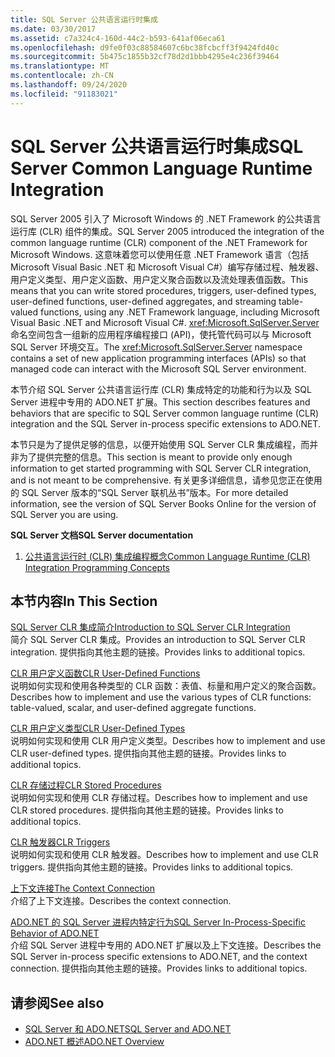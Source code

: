 ```yaml
---
title: SQL Server 公共语言运行时集成
ms.date: 03/30/2017
ms.assetid: c7a324c4-160d-44c2-b593-641af06eca61
ms.openlocfilehash: d9fe0f03c88584607c6bc38fcbcff3f9424fd40c
ms.sourcegitcommit: 5b475c1855b32cf78d2d1bbb4295e4c236f39464
ms.translationtype: MT
ms.contentlocale: zh-CN
ms.lasthandoff: 09/24/2020
ms.locfileid: "91183021"
---
```

# <a name="sql-server-common-language-runtime-integration"></a><span data-ttu-id="3d6b4-102">SQL Server 公共语言运行时集成</span><span class="sxs-lookup"><span data-stu-id="3d6b4-102">SQL Server Common Language Runtime Integration</span></span>

<span data-ttu-id="3d6b4-103">SQL Server 2005 引入了 Microsoft Windows 的 .NET Framework 的公共语言运行库 (CLR) 组件的集成。</span><span class="sxs-lookup"><span data-stu-id="3d6b4-103">SQL Server 2005 introduced the integration of the common language runtime (CLR) component of the .NET Framework for Microsoft Windows.</span></span> <span data-ttu-id="3d6b4-104">这意味着您可以使用任意 .NET Framework 语言（包括 Microsoft Visual Basic .NET 和 Microsoft Visual C#）编写存储过程、触发器、用户定义类型、用户定义函数、用户定义聚合函数以及流处理表值函数。</span><span class="sxs-lookup"><span data-stu-id="3d6b4-104">This means that you can write stored procedures, triggers, user-defined types, user-defined functions, user-defined aggregates, and streaming table-valued functions, using any .NET Framework language, including Microsoft Visual Basic .NET and Microsoft Visual C#.</span></span> <span data-ttu-id="3d6b4-105"><xref:Microsoft.SqlServer.Server> 命名空间包含一组新的应用程序编程接口 (API)，使托管代码可以与 Microsoft SQL Server 环境交互。</span><span class="sxs-lookup"><span data-stu-id="3d6b4-105">The <xref:Microsoft.SqlServer.Server> namespace contains a set of new application programming interfaces (APIs) so that managed code can interact with the Microsoft SQL Server environment.</span></span>  
  
 <span data-ttu-id="3d6b4-106">本节介绍 SQL Server 公共语言运行库 (CLR) 集成特定的功能和行为以及 SQL Server 进程中专用的 ADO.NET 扩展。</span><span class="sxs-lookup"><span data-stu-id="3d6b4-106">This section describes features and behaviors that are specific to SQL Server common language runtime (CLR) integration and the SQL Server in-process specific extensions to ADO.NET.</span></span>  
  
 <span data-ttu-id="3d6b4-107">本节只是为了提供足够的信息，以便开始使用 SQL Server CLR 集成编程，而并非为了提供完整的信息。</span><span class="sxs-lookup"><span data-stu-id="3d6b4-107">This section is meant to provide only enough information to get started programming with SQL Server CLR integration, and is not meant to be comprehensive.</span></span> <span data-ttu-id="3d6b4-108">有关更多详细信息，请参见您正在使用的 SQL Server 版本的“SQL Server 联机丛书”版本。</span><span class="sxs-lookup"><span data-stu-id="3d6b4-108">For more detailed information, see the version of SQL Server Books Online for the version of SQL Server you are using.</span></span>  
  
 <span data-ttu-id="3d6b4-109">**SQL Server 文档**</span><span class="sxs-lookup"><span data-stu-id="3d6b4-109">**SQL Server documentation**</span></span>  
  
1. [<span data-ttu-id="3d6b4-110">公共语言运行时 (CLR) 集成编程概念</span><span class="sxs-lookup"><span data-stu-id="3d6b4-110">Common Language Runtime (CLR) Integration Programming Concepts</span></span>](/sql/relational-databases/clr-integration/common-language-runtime-clr-integration-programming-concepts)  
  
## <a name="in-this-section"></a><span data-ttu-id="3d6b4-111">本节内容</span><span class="sxs-lookup"><span data-stu-id="3d6b4-111">In This Section</span></span>  

 [<span data-ttu-id="3d6b4-112">SQL Server CLR 集成简介</span><span class="sxs-lookup"><span data-stu-id="3d6b4-112">Introduction to SQL Server CLR Integration</span></span>](introduction-to-sql-server-clr-integration.md)  
 <span data-ttu-id="3d6b4-113">简介 SQL Server CLR 集成。</span><span class="sxs-lookup"><span data-stu-id="3d6b4-113">Provides an introduction to SQL Server CLR integration.</span></span> <span data-ttu-id="3d6b4-114">提供指向其他主题的链接。</span><span class="sxs-lookup"><span data-stu-id="3d6b4-114">Provides links to additional topics.</span></span>  
  
 [<span data-ttu-id="3d6b4-115">CLR 用户定义函数</span><span class="sxs-lookup"><span data-stu-id="3d6b4-115">CLR User-Defined Functions</span></span>](clr-user-defined-functions.md)  
 <span data-ttu-id="3d6b4-116">说明如何实现和使用各种类型的 CLR 函数：表值、标量和用户定义的聚合函数。</span><span class="sxs-lookup"><span data-stu-id="3d6b4-116">Describes how to implement and use the various types of CLR functions: table-valued, scalar, and user-defined aggregate functions.</span></span>  
  
 [<span data-ttu-id="3d6b4-117">CLR 用户定义类型</span><span class="sxs-lookup"><span data-stu-id="3d6b4-117">CLR User-Defined Types</span></span>](clr-user-defined-types.md)  
 <span data-ttu-id="3d6b4-118">说明如何实现和使用 CLR 用户定义类型。</span><span class="sxs-lookup"><span data-stu-id="3d6b4-118">Describes how to implement and use CLR user-defined types.</span></span> <span data-ttu-id="3d6b4-119">提供指向其他主题的链接。</span><span class="sxs-lookup"><span data-stu-id="3d6b4-119">Provides links to additional topics.</span></span>  
  
 [<span data-ttu-id="3d6b4-120">CLR 存储过程</span><span class="sxs-lookup"><span data-stu-id="3d6b4-120">CLR Stored Procedures</span></span>](clr-stored-procedures.md)  
 <span data-ttu-id="3d6b4-121">说明如何实现和使用 CLR 存储过程。</span><span class="sxs-lookup"><span data-stu-id="3d6b4-121">Describes how to implement and use CLR stored procedures.</span></span> <span data-ttu-id="3d6b4-122">提供指向其他主题的链接。</span><span class="sxs-lookup"><span data-stu-id="3d6b4-122">Provides links to additional topics.</span></span>  
  
 [<span data-ttu-id="3d6b4-123">CLR 触发器</span><span class="sxs-lookup"><span data-stu-id="3d6b4-123">CLR Triggers</span></span>](clr-triggers.md)  
 <span data-ttu-id="3d6b4-124">说明如何实现和使用 CLR 触发器。</span><span class="sxs-lookup"><span data-stu-id="3d6b4-124">Describes how to implement and use CLR triggers.</span></span> <span data-ttu-id="3d6b4-125">提供指向其他主题的链接。</span><span class="sxs-lookup"><span data-stu-id="3d6b4-125">Provides links to additional topics.</span></span>  
  
 [<span data-ttu-id="3d6b4-126">上下文连接</span><span class="sxs-lookup"><span data-stu-id="3d6b4-126">The Context Connection</span></span>](the-context-connection.md)  
 <span data-ttu-id="3d6b4-127">介绍了上下文连接。</span><span class="sxs-lookup"><span data-stu-id="3d6b4-127">Describes the context connection.</span></span>  
  
 [<span data-ttu-id="3d6b4-128">ADO.NET 的 SQL Server 进程内特定行为</span><span class="sxs-lookup"><span data-stu-id="3d6b4-128">SQL Server In-Process-Specific Behavior of ADO.NET</span></span>](sql-server-in-process-specific-behavior-of-adonet.md)  
 <span data-ttu-id="3d6b4-129">介绍 SQL Server 进程中专用的 ADO.NET 扩展以及上下文连接。</span><span class="sxs-lookup"><span data-stu-id="3d6b4-129">Describes the SQL Server in-process specific extensions to ADO.NET, and the context connection.</span></span> <span data-ttu-id="3d6b4-130">提供指向其他主题的链接。</span><span class="sxs-lookup"><span data-stu-id="3d6b4-130">Provides links to additional topics.</span></span>  
  
## <a name="see-also"></a><span data-ttu-id="3d6b4-131">请参阅</span><span class="sxs-lookup"><span data-stu-id="3d6b4-131">See also</span></span>

- [<span data-ttu-id="3d6b4-132">SQL Server 和 ADO.NET</span><span class="sxs-lookup"><span data-stu-id="3d6b4-132">SQL Server and ADO.NET</span></span>](index.md)
- [<span data-ttu-id="3d6b4-133">ADO.NET 概述</span><span class="sxs-lookup"><span data-stu-id="3d6b4-133">ADO.NET Overview</span></span>](../ado-net-overview.md)
